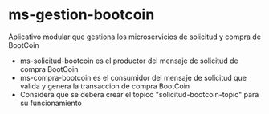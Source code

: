 # ms-gestion-bootcoin
Aplicativo modular que gestiona los microservicios de solicitud y compra de BootCoin

- ms-solicitud-bootcoin es el productor del mensaje de solicitud de compra BootCoin
- ms-compra-bootcoin es el consumidor del mensaje de solicitud que valida y genera la transaccion de compra BootCoin
- Considera que se debera crear el topico "solicitud-bootcoin-topic" para su funcionamiento
